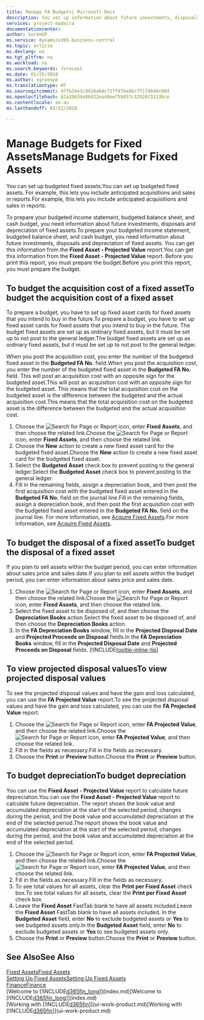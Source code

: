 ```yaml
---
title: Manage FA Budgets| Microsoft Docs
description: You set up information about future investments, disposals, and depreciation of fixed assets to help prepare budgets and forecasts.
services: project-madeira
documentationcenter: 
author: SorenGP
ms.service: dynamics365-business-central
ms.topic: article
ms.devlang: na
ms.tgt_pltfrm: na
ms.workload: na
ms.search.keywords: forecast
ms.date: 01/25/2018
ms.author: sgroespe
ms.translationtype: HT
ms.sourcegitcommit: d7fb34e1c9428a64c71ff47be8bcff174649c00d
ms.openlocfilehash: b2a1b634a96422ea48ee75b037c3292021513bce
ms.contentlocale: en-au
ms.lasthandoff: 03/22/2018

---
```

# <a name="manage-budgets-for-fixed-assets"></a><span data-ttu-id="81a74-103">Manage Budgets for Fixed Assets</span><span class="sxs-lookup"><span data-stu-id="81a74-103">Manage Budgets for Fixed Assets</span></span>
<span data-ttu-id="81a74-104">You can set up budgeted fixed assets.</span><span class="sxs-lookup"><span data-stu-id="81a74-104">You can set up budgeted fixed assets.</span></span> <span data-ttu-id="81a74-105">For example, this lets you include anticipated acquisitions and sales in reports.</span><span class="sxs-lookup"><span data-stu-id="81a74-105">For example, this lets you include anticipated acquisitions and sales in reports.</span></span>  

<span data-ttu-id="81a74-106">To prepare your budgeted income statement, budgeted balance sheet, and cash budget, you need information about future investments, disposals and depreciation of fixed assets.</span><span class="sxs-lookup"><span data-stu-id="81a74-106">To prepare your budgeted income statement, budgeted balance sheet, and cash budget, you need information about future investments, disposals and depreciation of fixed assets.</span></span> <span data-ttu-id="81a74-107">You can get this information from the **Fixed Asset - Projected Value** report.</span><span class="sxs-lookup"><span data-stu-id="81a74-107">You can get this information from the **Fixed Asset - Projected Value** report.</span></span> <span data-ttu-id="81a74-108">Before you print this report, you must prepare the budget.</span><span class="sxs-lookup"><span data-stu-id="81a74-108">Before you print this report, you must prepare the budget.</span></span>  

## <a name="to-budget-the-acquisition-cost-of-a-fixed-asset"></a><span data-ttu-id="81a74-109">To budget the acquisition cost of a fixed asset</span><span class="sxs-lookup"><span data-stu-id="81a74-109">To budget the acquisition cost of a fixed asset</span></span>
<span data-ttu-id="81a74-110">To prepare a budget, you have to set up fixed asset cards for fixed assets that you intend to buy in the future.</span><span class="sxs-lookup"><span data-stu-id="81a74-110">To prepare a budget, you have to set up fixed asset cards for fixed assets that you intend to buy in the future.</span></span> <span data-ttu-id="81a74-111">The budget fixed assets are set up as ordinary fixed assets, but it must be set up to not post to the general ledger.</span><span class="sxs-lookup"><span data-stu-id="81a74-111">The budget fixed assets are set up as ordinary fixed assets, but it must be set up to not post to the general ledger.</span></span>

<span data-ttu-id="81a74-112">When you post the acquisition cost, you enter the number of the budgeted fixed asset in the **Budgeted FA No.** field.</span><span class="sxs-lookup"><span data-stu-id="81a74-112">When you post the acquisition cost, you enter the number of the budgeted fixed asset in the **Budgeted FA No.** field.</span></span> <span data-ttu-id="81a74-113">This will post an acquisition cost with an opposite sign for the budgeted asset.</span><span class="sxs-lookup"><span data-stu-id="81a74-113">This will post an acquisition cost with an opposite sign for the budgeted asset.</span></span> <span data-ttu-id="81a74-114">This means that the total acquisition cost on the budgeted asset is the difference between the budgeted and the actual acquisition cost.</span><span class="sxs-lookup"><span data-stu-id="81a74-114">This means that the total acquisition cost on the budgeted asset is the difference between the budgeted and the actual acquisition cost.</span></span>

1. <span data-ttu-id="81a74-115">Choose the ![Search for Page or Report](media/ui-search/search_small.png "Search for Page or Report icon") icon, enter **Fixed Assets**, and then choose the related link.</span><span class="sxs-lookup"><span data-stu-id="81a74-115">Choose the ![Search for Page or Report](media/ui-search/search_small.png "Search for Page or Report icon") icon, enter **Fixed Assets**, and then choose the related link.</span></span>
2. <span data-ttu-id="81a74-116">Choose the **New** action to create a new fixed asset card for the budgeted fixed asset.</span><span class="sxs-lookup"><span data-stu-id="81a74-116">Choose the **New** action to create a new fixed asset card for the budgeted fixed asset.</span></span>
3. <span data-ttu-id="81a74-117">Select the **Budgeted Asset** check box to prevent posting to the general ledger.</span><span class="sxs-lookup"><span data-stu-id="81a74-117">Select the **Budgeted Asset** check box to prevent posting to the general ledger.</span></span>
4. <span data-ttu-id="81a74-118">Fill in the remaining fields, assign a depreciation book, and then post the first acquisition cost with the budgeted fixed asset entered in the **Budgeted FA No.** field on the journal line.</span><span class="sxs-lookup"><span data-stu-id="81a74-118">Fill in the remaining fields, assign a depreciation book, and then post the first acquisition cost with the budgeted fixed asset entered in the **Budgeted FA No.** field on the journal line.</span></span> <span data-ttu-id="81a74-119">For more information, see [Acquire Fixed Assets](fa-how-acquire.md).</span><span class="sxs-lookup"><span data-stu-id="81a74-119">For more information, see [Acquire Fixed Assets](fa-how-acquire.md).</span></span>

## <a name="to-budget-the-disposal-of-a-fixed-asset"></a><span data-ttu-id="81a74-120">To budget the disposal of a fixed asset</span><span class="sxs-lookup"><span data-stu-id="81a74-120">To budget the disposal of a fixed asset</span></span>
<span data-ttu-id="81a74-121">If you plan to sell assets within the budget period, you can enter information about sales price and sales date.</span><span class="sxs-lookup"><span data-stu-id="81a74-121">If you plan to sell assets within the budget period, you can enter information about sales price and sales date.</span></span>

1. <span data-ttu-id="81a74-122">Choose the ![Search for Page or Report](media/ui-search/search_small.png "Search for Page or Report icon") icon, enter **Fixed Assets**, and then choose the related link.</span><span class="sxs-lookup"><span data-stu-id="81a74-122">Choose the ![Search for Page or Report](media/ui-search/search_small.png "Search for Page or Report icon") icon, enter **Fixed Assets**, and then choose the related link.</span></span>
2. <span data-ttu-id="81a74-123">Select the fixed asset to be disposed of, and then choose the **Depreciation Books** action.</span><span class="sxs-lookup"><span data-stu-id="81a74-123">Select the fixed asset to be disposed of, and then choose the **Depreciation Books** action.</span></span>
3. <span data-ttu-id="81a74-124">In the **FA Depreciation Books** window, fill in the **Projected Disposal Date** and **Projected Proceeds on Disposal** fields.</span><span class="sxs-lookup"><span data-stu-id="81a74-124">In the **FA Depreciation Books** window, fill in the **Projected Disposal Date** and **Projected Proceeds on Disposal** fields.</span></span> [!INCLUDE[tooltip-inline-tip](includes/tooltip-inline-tip_md.md)]

## <a name="to-view-projected-disposal-values"></a><span data-ttu-id="81a74-125">To view projected disposal values</span><span class="sxs-lookup"><span data-stu-id="81a74-125">To view projected disposal values</span></span>
<span data-ttu-id="81a74-126">To see the projected disposal values and have the gain and loss calculated, you can use the **FA Projected Value** report.</span><span class="sxs-lookup"><span data-stu-id="81a74-126">To see the projected disposal values and have the gain and loss calculated, you can use the **FA Projected Value** report.</span></span>

1. <span data-ttu-id="81a74-127">Choose the ![Search for Page or Report](media/ui-search/search_small.png "Search for Page or Report icon") icon, enter **FA Projected Value**, and then choose the related link.</span><span class="sxs-lookup"><span data-stu-id="81a74-127">Choose the ![Search for Page or Report](media/ui-search/search_small.png "Search for Page or Report icon") icon, enter **FA Projected Value**, and then choose the related link.</span></span>
2. <span data-ttu-id="81a74-128">Fill in the fields as necessary.</span><span class="sxs-lookup"><span data-stu-id="81a74-128">Fill in the fields as necessary.</span></span>
3. <span data-ttu-id="81a74-129">Choose the **Print** or **Preview** button.</span><span class="sxs-lookup"><span data-stu-id="81a74-129">Choose the **Print** or **Preview** button.</span></span>

## <a name="to-budget-depreciation"></a><span data-ttu-id="81a74-130">To budget depreciation</span><span class="sxs-lookup"><span data-stu-id="81a74-130">To budget depreciation</span></span>
<span data-ttu-id="81a74-131">You can use the **Fixed Asset - Projected Value** report to calculate future depreciation.</span><span class="sxs-lookup"><span data-stu-id="81a74-131">You can use the **Fixed Asset - Projected Value** report to calculate future depreciation.</span></span> <span data-ttu-id="81a74-132">The report shows the book value and accumulated depreciation at the start of the selected period, changes during the period, and the book value and accumulated depreciation at the end of the selected period.</span><span class="sxs-lookup"><span data-stu-id="81a74-132">The report shows the book value and accumulated depreciation at the start of the selected period, changes during the period, and the book value and accumulated depreciation at the end of the selected period.</span></span>

1. <span data-ttu-id="81a74-133">Choose the ![Search for Page or Report](media/ui-search/search_small.png "Search for Page or Report icon") icon, enter **FA Projected Value**, and then choose the related link.</span><span class="sxs-lookup"><span data-stu-id="81a74-133">Choose the ![Search for Page or Report](media/ui-search/search_small.png "Search for Page or Report icon") icon, enter **FA Projected Value**, and then choose the related link.</span></span>
2. <span data-ttu-id="81a74-134">Fill in the fields as necessary.</span><span class="sxs-lookup"><span data-stu-id="81a74-134">Fill in the fields as necessary.</span></span>
3. <span data-ttu-id="81a74-135">To see total values for all assets, clear the **Print per Fixed Asset** check box.</span><span class="sxs-lookup"><span data-stu-id="81a74-135">To see total values for all assets, clear the **Print per Fixed Asset** check box.</span></span>
4. <span data-ttu-id="81a74-136">Leave the **Fixed Asset** FastTab blank to have all assets included.</span><span class="sxs-lookup"><span data-stu-id="81a74-136">Leave the **Fixed Asset** FastTab blank to have all assets included.</span></span> <span data-ttu-id="81a74-137">In the **Budgeted Asset** field, enter **No** to exclude budgeted assets or **Yes** to see budgeted assets only.</span><span class="sxs-lookup"><span data-stu-id="81a74-137">In the **Budgeted Asset** field, enter **No** to exclude budgeted assets or **Yes** to see budgeted assets only.</span></span>
5. <span data-ttu-id="81a74-138">Choose the **Print** or **Preview** button.</span><span class="sxs-lookup"><span data-stu-id="81a74-138">Choose the **Print** or **Preview** button.</span></span>

## <a name="see-also"></a><span data-ttu-id="81a74-139">See Also</span><span class="sxs-lookup"><span data-stu-id="81a74-139">See Also</span></span>
[<span data-ttu-id="81a74-140">Fixed Assets</span><span class="sxs-lookup"><span data-stu-id="81a74-140">Fixed Assets</span></span>](fa-manage.md)  
[<span data-ttu-id="81a74-141">Setting Up Fixed Assets</span><span class="sxs-lookup"><span data-stu-id="81a74-141">Setting Up Fixed Assets</span></span>](fa-setup.md)  
[<span data-ttu-id="81a74-142">Finance</span><span class="sxs-lookup"><span data-stu-id="81a74-142">Finance</span></span>](finance.md)  
<span data-ttu-id="81a74-143">[Welcome to [!INCLUDE[d365fin_long](includes/d365fin_long_md.md)]](index.md)</span><span class="sxs-lookup"><span data-stu-id="81a74-143">[Welcome to [!INCLUDE[d365fin_long](includes/d365fin_long_md.md)]](index.md)</span></span>  
<span data-ttu-id="81a74-144">[Working with [!INCLUDE[d365fin](includes/d365fin_md.md)]](ui-work-product.md)</span><span class="sxs-lookup"><span data-stu-id="81a74-144">[Working with [!INCLUDE[d365fin](includes/d365fin_md.md)]](ui-work-product.md)</span></span>

